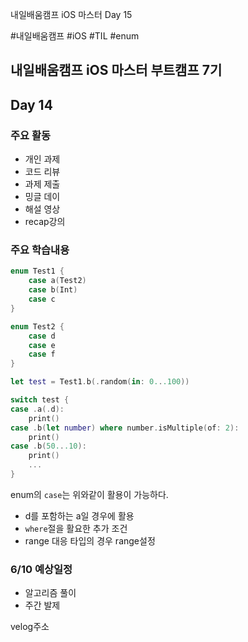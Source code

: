 
내일배움캠프 iOS 마스터 Day 15


#내일배움캠프 #iOS #TIL #enum


## 내일배움캠프 iOS 마스터 부트캠프 7기

## Day 14

### 주요 활동
- 개인 과제
- 코드 리뷰
- 과제 제출
- 밍글 데이
- 해설 영상
- recap강의

### 주요 학습내용

```swift
enum Test1 {
    case a(Test2)
    case b(Int)
    case c
}

enum Test2 {
    case d
    case e
    case f
}

let test = Test1.b(.random(in: 0...100))

switch test {
case .a(.d):
    print()
case .b(let number) where number.isMultiple(of: 2):
    print()
case .b(50...10):
    print()
    ...
}

```

enum의 `case`는 위와같이 활용이 가능하다.
- d를 포함하는 a일 경우에 활용
- `where`절을 활요한 추가 조건
- range 대응 타입의 경우 range설정

### 6/10 예상일정

- 알고리즘 풀이
- 주간 발제

velog주소